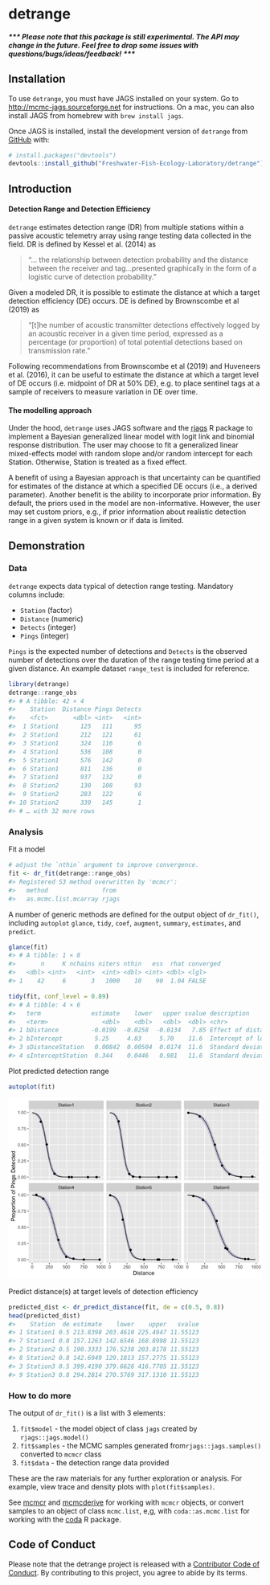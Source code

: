 
<!-- README.md is generated from README.Rmd. Please edit that file -->

# detrange

##### \*\*\* Please note that this package is still experimental. The API may change in the future. Feel free to drop some issues with questions/bugs/ideas/feedback! \*\*\*

## Installation

To use `detrange`, you must have JAGS installed on your system. Go to
<http://mcmc-jags.sourceforge.net> for instructions. On a mac, you can
also install JAGS from homebrew with `brew install jags`.

Once JAGS is installed, install the development version of `detrange`
from [GitHub](https://github.com/) with:

``` r
# install.packages("devtools")
devtools::install_github("Freshwater-Fish-Ecology-Laboratory/detrange")
```

## Introduction

#### Detection Range and Detection Efficiency

`detrange` estimates detection range (DR) from multiple stations within
a passive acoustic telemetry array using range testing data collected in
the field. DR is defined by Kessel et al. (2014) as

> “… the relationship between detection probability and the distance
> between the receiver and tag…presented graphically in the form of a
> logistic curve of detection probability.”

Given a modeled DR, it is possible to estimate the distance at which a
target detection efficiency (DE) occurs. DE is defined by Brownscombe et
al (2019) as

> “\[t\]he number of acoustic transmitter detections effectively logged
> by an acoustic receiver in a given time period, expressed as a
> percentage (or proportion) of total potential detections based on
> transmission rate.”

Following recommendations from Brownscombe et al (2019) and Huveneers et
al. (2016), it can be useful to estimate the distance at which a target
level of DE occurs (i.e. midpoint of DR at 50% DE), e.g. to place
sentinel tags at a sample of receivers to measure variation in DE over
time.

#### The modelling approach

Under the hood, `detrange` uses JAGS software and the
[rjags](https://cran.r-project.org/web/packages/rjags/rjags.pdf) R
package to implement a Bayesian generalized linear model with logit link
and binomial response distribution. The user may choose to fit a
generalized linear mixed-effects model with random slope and/or random
intercept for each Station. Otherwise, Station is treated as a fixed
effect.

A benefit of using a Bayesian approach is that uncertainty can be
quantified for estimates of the distance at which a specified DE occurs
(i.e., a derived parameter). Another benefit is the ability to
incorporate prior information. By default, the priors used in the model
are non-informative. However, the user may set custom priors, e.g., if
prior information about realistic detection range in a given system is
known or if data is limited.

## Demonstration

### Data

`detrange` expects data typical of detection range testing. Mandatory
columns include:

-   `Station` (factor)  
-   `Distance` (numeric)  
-   `Detects` (integer)  
-   `Pings` (integer)

`Pings` is the expected number of detections and `Detects` is the
observed number of detections over the duration of the range testing
time period at a given distance. An example dataset `range_test` is
included for reference.

``` r
library(detrange)
detrange::range_obs
#> # A tibble: 42 × 4
#>    Station  Distance Pings Detects
#>    <fct>       <dbl> <int>   <int>
#>  1 Station1      125   111      95
#>  2 Station1      212   121      61
#>  3 Station1      324   116       6
#>  4 Station1      536   108       0
#>  5 Station1      576   142       0
#>  6 Station1      811   136       0
#>  7 Station1      937   132       0
#>  8 Station2      130   108      93
#>  9 Station2      283   122       6
#> 10 Station2      339   145       1
#> # … with 32 more rows
```

### Analysis

Fit a model

``` r
# adjust the `nthin` argument to improve convergence.
fit <- dr_fit(detrange::range_obs)
#> Registered S3 method overwritten by 'mcmcr':
#>   method               from 
#>   as.mcmc.list.mcarray rjags
```

A number of generic methods are defined for the output object of
`dr_fit()`, including `autoplot` `glance`, `tidy`, `coef`, `augment`,
`summary`, `estimates`, and `predict`.

``` r
glance(fit)
#> # A tibble: 1 × 8
#>       n     K nchains niters nthin   ess  rhat converged
#>   <dbl> <int>   <int>  <int> <dbl> <int> <dbl> <lgl>    
#> 1    42     6       3   1000    10    90  1.04 FALSE
```

``` r
tidy(fit, conf_level = 0.89)
#> # A tibble: 4 × 6
#>   term              estimate    lower   upper svalue description                
#>   <term>               <dbl>    <dbl>   <dbl>  <dbl> <chr>                      
#> 1 bDistance         -0.0199  -0.0258  -0.0134   7.85 Effect of distance on logi…
#> 2 bIntercept         5.25     4.83     5.70    11.6  Intercept of logit(`eDetec…
#> 3 sDistanceStation   0.00842  0.00504  0.0174  11.6  Standard deviation of `bDi…
#> 4 sInterceptStation  0.344    0.0446   0.981   11.6  Standard deviation of `bIn…
```

Plot predicted detection range

``` r
autoplot(fit)
```

![](man/figures/README-unnamed-chunk-5-1.png)<!-- -->

Predict distance(s) at target levels of detection efficiency

``` r
predicted_dist <- dr_predict_distance(fit, de = c(0.5, 0.8))
head(predicted_dist)
#>    Station  de estimate    lower    upper   svalue
#> 1 Station1 0.5 213.8398 203.4610 225.4947 11.55123
#> 7 Station1 0.8 157.1263 142.6546 168.8998 11.55123
#> 2 Station2 0.5 190.3333 176.5238 203.8178 11.55123
#> 8 Station2 0.8 142.6949 129.1813 157.2775 11.55123
#> 3 Station3 0.5 399.4190 379.6626 416.7705 11.55123
#> 9 Station3 0.8 294.2814 270.5769 317.1310 11.55123
```

### How to do more

The output of `dr_fit()` is a list with 3 elements:  
1. `fit$model` - the model object of class `jags` created by
`rjags::jags.model()`  
1. `fit$samples` - the MCMC samples generated
from`rjags::jags.samples()` converted to `mcmcr` class  
1. `fit$data` - the detection range data provided

These are the raw materials for any further exploration or analysis. For
example, view trace and density plots with `plot(fit$samples)`.

See [mcmcr](https://github.com/poissonconsulting/mcmcr) and
[mcmcderive](https://github.com/poissonconsulting/mcmcderive) for
working with `mcmcr` objects, or convert samples to an object of class
`mcmc.list`, e,g, with `coda::as.mcmc.list` for working with the
[coda](https://github.com/cran/coda) R package.

## Code of Conduct

Please note that the detrange project is released with a [Contributor
Code of
Conduct](https://contributor-covenant.org/version/2/0/CODE_OF_CONDUCT.html).
By contributing to this project, you agree to abide by its terms.
